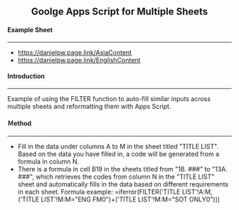<h2 align="center">Goolge Apps Script for Multiple Sheets</h1>
</div>

#### Example Sheet
---
- https://danielpw.page.link/AsiaContent
- https://danielpw.page.link/EnglishContent

#### Introduction
---
Example of using the FILTER function to auto-fill similar inputs across multiple sheets and reformatting them with Apps Script.

#### Ｍethod
---
- Fill in the data under columns A to M in the sheet titled "TITLE LIST". Based on the data you have filled in, a code will be generated from a formula in column N.
- There is a formula in cell B19 in the sheets titled from "1B. ###" to "13A. ###", which retrieves the codes from column N in the "TITLE LIST" sheet and automatically fills in the data based on different requirements in each sheet.
Formula example: =iferror(FILTER('TITLE LIST'!A:M,('TITLE LIST'!M:M="ENG FM0")+('TITLE LIST'!M:M="SOT ONLY0")))
